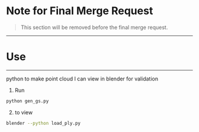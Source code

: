 # Note for Final Merge Request
> This section will be removed before the final merge request.
---

# Use
---
python to make point cloud I can view in blender for validation

1. Run
```bash
python gen_gs.py
```
2. to view
```bash
blender --python load_ply.py
```